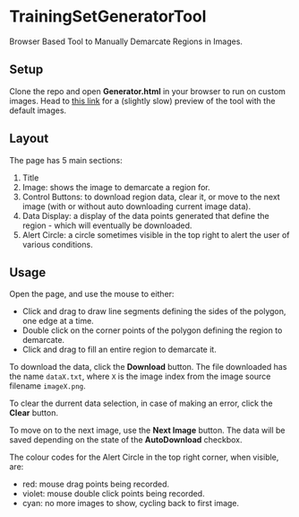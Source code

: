 # TrainingSetGeneratorTool
Browser Based Tool to Manually Demarcate Regions in Images.

## Setup
Clone the repo and open **Generator.html** in your browser to run on custom images. Head to [this link](http://htmlpreview.github.io/?https://github.com/kaivalyar/TrainingSetGeneratorTool/blob/master/Generator.html) for a (slightly slow) preview of the tool with the default images.

## Layout
The page has 5 main sections:

1. Title
2. Image: shows the image to demarcate a region for.
3. Control Buttons: to download region data, clear it, or move to the next image (with or without auto downloading current image data).
4. Data Display: a display of the data points generated that define the region - which will eventually be downloaded.
5. Alert Circle: a circle sometimes visible in the top right to alert the user of various conditions.

## Usage
Open the page, and use the mouse to either:
* Click and drag to draw line segments defining the sides of the polygon, one edge at a time.
* Double click on the corner points of the polygon defining the region to demarcate.
* Click and drag to fill an entire region to demarcate it.

To download the data, click the **Download** button. The file downloaded has the name `dataX.txt`, where `X` is the image index from the image source filename `imageX.png`.

To clear the durrent data selection, in case of making an error, click the **Clear** button.

To move on to the next image, use the **Next Image** button. The data will be saved depending on the state of the **AutoDownload** checkbox.

The colour codes for the Alert Circle in the top right corner, when visible, are:
* red: mouse drag points being recorded.
* violet: mouse double click points being recorded.
* cyan: no more images to show, cycling back to first image.

